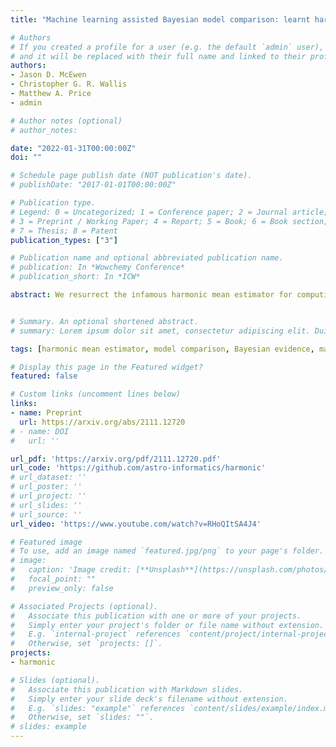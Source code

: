 ```yaml
---
title: "Machine learning assisted Bayesian model comparison: learnt harmonic mean estimator"

# Authors
# If you created a profile for a user (e.g. the default `admin` user), write the username (folder name) here 
# and it will be replaced with their full name and linked to their profile.
authors:
- Jason D. McEwen
- Christopher G. R. Wallis
- Matthew A. Price
- admin

# Author notes (optional)
# author_notes:

date: "2022-01-31T00:00:00Z"
doi: ""

# Schedule page publish date (NOT publication's date).
# publishDate: "2017-01-01T00:00:00Z"

# Publication type.
# Legend: 0 = Uncategorized; 1 = Conference paper; 2 = Journal article;
# 3 = Preprint / Working Paper; 4 = Report; 5 = Book; 6 = Book section;
# 7 = Thesis; 8 = Patent
publication_types: ["3"]

# Publication name and optional abbreviated publication name.
# publication: In *Wowchemy Conference*
# publication_short: In *ICW*

abstract: We resurrect the infamous harmonic mean estimator for computing the marginal likelihood (Bayesian evidence) and solve its problematic large variance. The marginal likelihood is a key component of Bayesian model selection since it is required to evaluate model posterior probabilities; however, its computation is challenging. The original harmonic mean estimator, first proposed in 1994 by Newton and Raftery, involves computing the harmonic mean of the likelihood given samples from the posterior. It was immediately realised that the original estimator can fail catastrophically since its variance can become very large and may not be finite. A number of variants of the harmonic mean estimator have been proposed to address this issue although none have proven fully satisfactory. We present the learnt harmonic mean estimator, a variant of the original estimator that solves its large variance problem. This is achieved by interpreting the harmonic mean estimator as importance sampling and introducing a new target distribution. The new target distribution is learned to approximate the optimal but inaccessible target, while minimising the variance of the resulting estimator. Since the estimator requires samples of the posterior only it is agnostic to the strategy used to generate posterior samples. We validate the estimator on a variety of numerical experiments, including a number of pathological examples where the original harmonic mean estimator fails catastrophically. In all cases our learnt harmonic mean estimator is shown to be highly accurate. The estimator is computationally scalable and can be applied to problems of dimension \mathcal{O}(10^3) and beyond. Code implementing the learnt harmonic mean estimator is made publicly available.


# Summary. An optional shortened abstract.
# summary: Lorem ipsum dolor sit amet, consectetur adipiscing elit. Duis posuere tellus ac convallis placerat. Proin tincidunt magna sed ex sollicitudin condimentum.

tags: [harmonic mean estimator, model comparison, Bayesian evidence, marginal likelihood]

# Display this page in the Featured widget?
featured: false

# Custom links (uncomment lines below)
links:
- name: Preprint
  url: https://arxiv.org/abs/2111.12720
# - name: DOI
#   url: ''

url_pdf: 'https://arxiv.org/pdf/2111.12720.pdf'
url_code: 'https://github.com/astro-informatics/harmonic'
# url_dataset: ''
# url_poster: ''
# url_project: ''
# url_slides: ''
# url_source: ''
url_video: 'https://www.youtube.com/watch?v=RHoQItSA4J4'

# Featured image
# To use, add an image named `featured.jpg/png` to your page's folder. 
# image:
#   caption: 'Image credit: [**Unsplash**](https://unsplash.com/photos/pLCdAaMFLTE)'
#   focal_point: ""
#   preview_only: false

# Associated Projects (optional).
#   Associate this publication with one or more of your projects.
#   Simply enter your project's folder or file name without extension.
#   E.g. `internal-project` references `content/project/internal-project/index.md`.
#   Otherwise, set `projects: []`.
projects:
- harmonic

# Slides (optional).
#   Associate this publication with Markdown slides.
#   Simply enter your slide deck's filename without extension.
#   E.g. `slides: "example"` references `content/slides/example/index.md`.
#   Otherwise, set `slides: ""`.
# slides: example
---
```


<!-- {{% callout note %}}
Click the *Cite* button above to demo the feature to enable visitors to import publication metadata into their reference management software.
{{% /callout %}}

{{% callout note %}}
Create your slides in Markdown - click the *Slides* button to check out the example.
{{% /callout %}}

Supplementary notes can be added here, including [code, math, and images](https://wowchemy.com/docs/writing-markdown-latex/). -->
